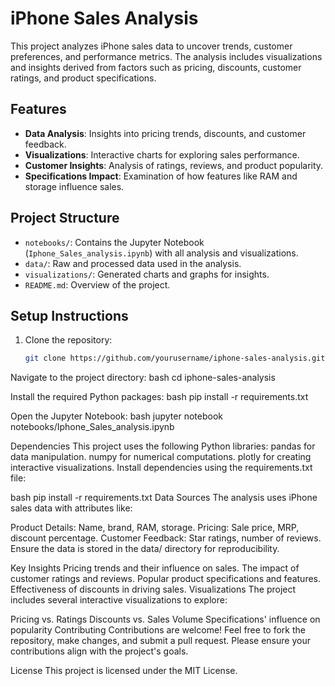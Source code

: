 # iPhone Sales Analysis

This project analyzes iPhone sales data to uncover trends, customer preferences, and performance metrics. The analysis includes visualizations and insights derived from factors such as pricing, discounts, customer ratings, and product specifications.

## Features

- **Data Analysis**: Insights into pricing trends, discounts, and customer feedback.
- **Visualizations**: Interactive charts for exploring sales performance.
- **Customer Insights**: Analysis of ratings, reviews, and product popularity.
- **Specifications Impact**: Examination of how features like RAM and storage influence sales.

## Project Structure

- `notebooks/`: Contains the Jupyter Notebook (`Iphone_Sales_analysis.ipynb`) with all analysis and visualizations.
- `data/`: Raw and processed data used in the analysis.
- `visualizations/`: Generated charts and graphs for insights.
- `README.md`: Overview of the project.

## Setup Instructions

1. Clone the repository:
   ```bash
   git clone https://github.com/yourusername/iphone-sales-analysis.git
Navigate to the project directory:
bash
cd iphone-sales-analysis

Install the required Python packages:
bash
pip install -r requirements.txt

Open the Jupyter Notebook:
bash
jupyter notebook notebooks/Iphone_Sales_analysis.ipynb

Dependencies
This project uses the following Python libraries:
pandas for data manipulation.
numpy for numerical computations.
plotly for creating interactive visualizations.
Install dependencies using the requirements.txt file:

bash
pip install -r requirements.txt
Data Sources
The analysis uses iPhone sales data with attributes like:

Product Details: Name, brand, RAM, storage.
Pricing: Sale price, MRP, discount percentage.
Customer Feedback: Star ratings, number of reviews.
Ensure the data is stored in the data/ directory for reproducibility.

Key Insights
Pricing trends and their influence on sales.
The impact of customer ratings and reviews.
Popular product specifications and features.
Effectiveness of discounts in driving sales.
Visualizations
The project includes several interactive visualizations to explore:

Pricing vs. Ratings
Discounts vs. Sales Volume
Specifications' influence on popularity
Contributing
Contributions are welcome! Feel free to fork the repository, make changes, and submit a pull request. Please ensure your contributions align with the project's goals.

License
This project is licensed under the MIT License.

